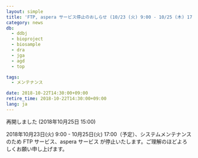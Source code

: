 ```yaml
---
layout: simple
title: 'FTP, aspera サービス停止のおしらせ (10/23 (火) 9:00 - 10/25 (木) 17:00) [再開しました]'
category: news
db:
  - ddbj
  - bioproject
  - biosample
  - dra
  - jga
  - agd
  - top

tags:
  - メンテナンス

date: 2018-10-22T14:30:00+09:00
retire_time: 2018-10-22T14:30:00+09:00
lang: ja
---
```


<p>再開しました (2018年10月25日 15:00)</p>

<p>2018年10月23日(火) 9:00 - 10月25日(火) 17:00（予定）、システムメンテナンスのため FTP サービス、aspera サービス が停止いたします。ご理解のほどよろしくお願い申し上げます。</p>
